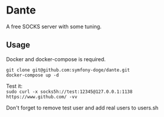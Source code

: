 # Dante
A free SOCKS server with some tuning.

## Usage
Docker and docker-compose is required.
```
git clone git@github.com:symfony-doge/dante.git
docker-compose up -d
```

Test it: \
`sudo curl -x socks5h://test:12345@127.0.0.1:1138 https://www.github.com/ -vv`

Don't forget to remove test user and add real users to users.sh

